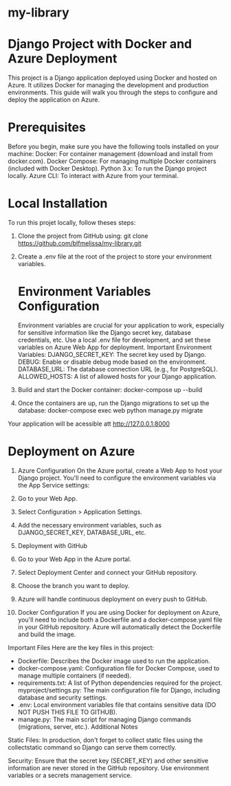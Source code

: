 # my-library
# Django Project with Docker and Azure Deployment

This project is a Django application deployed using Docker and hosted on Azure. It utilizes Docker for managing the development and production environments. This guide will walk you through the steps to configure and deploy the application on Azure.

# Prerequisites
Before you begin, make sure you have the following tools installed on your machine:
Docker: For container management (download and install from docker.com).
Docker Compose: For managing multiple Docker containers (included with Docker Desktop).
Python 3.x: To run the Django project locally.
Azure CLI: To interact with Azure from your terminal.

# Local Installation 
To run this projet locally, follow theses steps: 
1. Clone the project from GitHub using:
   git clone https://github.com/blfmelissa/my-library.git
   
2.  Create a .env file at the root of the project to store your environment variables.
    # Environment Variables Configuration
    Environment variables are crucial for your application to work, especially for sensitive           information like the Django secret key, database credentials, etc. Use a local .env file for       development, and set these variables on Azure Web App for deployment.
    Important Environment Variables:
    DJANGO_SECRET_KEY: The secret key used by Django.
    DEBUG: Enable or disable debug mode based on the environment.
    DATABASE_URL: The database connection URL (e.g., for PostgreSQL).
    ALLOWED_HOSTS: A list of allowed hosts for your Django application.
   
3. Build and start the Docker container:
   docker-compose up --build

4. Once the containers are up, run the Django migrations to set up the database:
   docker-compose exec web python manage.py migrate
   
Your application will be acessible att http://127.0.0.1:8000

# Deployment on Azure

1. Azure Configuration
On the Azure portal, create a Web App to host your Django project. You'll need to configure the environment variables via the App Service settings:
  1. Go to your Web App.
  2. Select Configuration > Application Settings.
  3. Add the necessary environment variables, such as DJANGO_SECRET_KEY, DATABASE_URL, etc.
     
2. Deployment with GitHub
  1. Go to your Web App in the Azure portal.
  2. Select Deployment Center and connect your GitHub repository.
  3. Choose the branch you want to deploy.
  4. Azure will handle continuous deployment on every push to GitHub.
     
3. Docker Configuration
If you are using Docker for deployment on Azure, you'll need to include both a Dockerfile and a docker-compose.yaml file in your GitHub repository. Azure will automatically detect the Dockerfile and build the image.

Important Files
Here are the key files in this project:
- Dockerfile: Describes the Docker image used to run the application.
- docker-compose.yaml: Configuration file for Docker Compose, used to manage multiple containers (if needed).
- requirements.txt: A list of Python dependencies required for the project.
myproject/settings.py: The main configuration file for Django, including database and security settings.
- .env: Local environment variables file that contains sensitive data (DO NOT PUSH THIS FILE TO GITHUB).
- manage.py: The main script for managing Django commands (migrations, server, etc.).
Additional Notes

Static Files: In production, don't forget to collect static files using the collectstatic command so Django can serve them correctly.

Security: Ensure that the secret key (SECRET_KEY) and other sensitive information are never stored in the GitHub repository. Use environment variables or a secrets management service.

  
